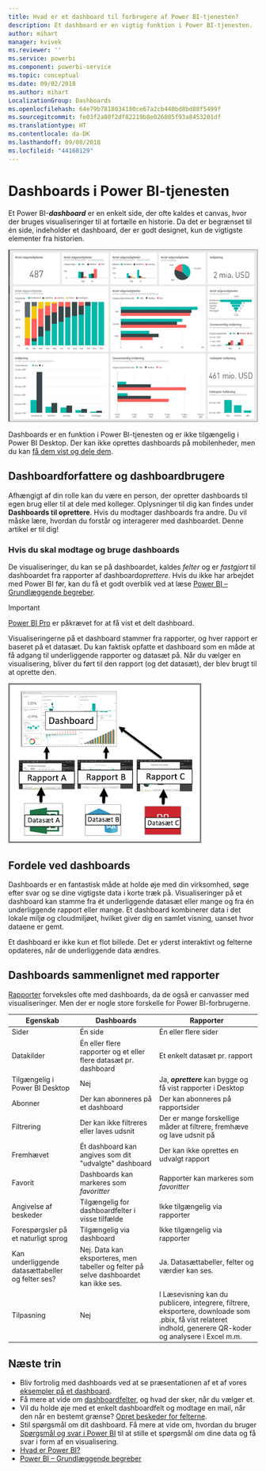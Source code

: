 ```yaml
---
title: Hvad er et dashboard til forbrugere af Power BI-tjenesten?
description: Et dashboard er en vigtig funktion i Power BI-tjenesten.
author: mihart
manager: kvivek
ms.reviewer: ''
ms.service: powerbi
ms.component: powerbi-service
ms.topic: conceptual
ms.date: 09/02/2018
ms.author: mihart
LocalizationGroup: Dashboards
ms.openlocfilehash: 64e79b7818034180ce67a2cb440bd8bd88f5499f
ms.sourcegitcommit: fe03f2a80f2df82219b8e026085f93a8453201df
ms.translationtype: HT
ms.contentlocale: da-DK
ms.lasthandoff: 09/08/2018
ms.locfileid: "44168129"
---
```

# <a name="dashboards-in-power-bi-service"></a>Dashboards i Power BI-tjenesten

Et Power BI-***dashboard*** er en enkelt side, der ofte kaldes et canvas, hvor der bruges visualiseringer til at fortælle en historie. Da det er begrænset til én side, indeholder et dashboard, der er godt designet, kun de vigtigste elementer fra historien.

![dashboard](media/service-dashboards/power-bi-dashboard2.png)

Dashboards er en funktion i Power BI-tjenesten og er ikke tilgængelig i Power BI Desktop. Der kan ikke oprettes dashboards på mobilenheder, men du kan [få dem vist og dele dem](mobile-apps-view-dashboard.md).

## <a name="dashboard-creators-and-dashboard-consumers"></a>Dashboardforfattere og dashboardbrugere
Afhængigt af din rolle kan du være en person, der opretter dashboards til egen brug eller til at dele med kolleger. Oplysninger til dig kan findes under **Dashboards til oprettere**. Hvis du modtager dashboards fra andre. Du vil måske lære, hvordan du forstår og interagerer med dashboardet. Denne artikel er til dig!


### <a name="if-you-will-be-receiving-and-consuming-dashboards"></a>Hvis du skal modtage og bruge dashboards

De visualiseringer, du kan se på dashboardet, kaldes *felter* og er *fastgjort* til dashboardet fra rapporter af dashboard*oprettere*. Hvis du ikke har arbejdet med Power BI før, kan du få et godt overblik ved at læse [Power BI – Grundlæggende begreber](service-basic-concepts.md).

> [!IMPORTANT]
> [Power BI Pro](service-free-vs-pro.md) er påkrævet for at få vist et delt dashboard.

Visualiseringerne på et dashboard stammer fra rapporter, og hver rapport er baseret på et datasæt. Du kan faktisk opfatte et dashboard som en måde at få adgang til underliggende rapporter og datasæt på. Når du vælger en visualisering, bliver du ført til den rapport (og det datasæt), der blev brugt til at oprette den.

![diagram, der viser relationer mellem dashboards, rapporter, datasæt](media/service-dashboards/power-bi-diagram.png)



## <a name="advantages-of-dashboards"></a>Fordele ved dashboards
Dashboards er en fantastisk måde at holde øje med din virksomhed, søge efter svar og se dine vigtigste data i korte træk på. Visualiseringer på et dashboard kan stamme fra ét underliggende datasæt eller mange og fra én underliggende rapport eller mange. Et dashboard kombinerer data i det lokale miljø og cloudmiljøet, hvilket giver dig en samlet visning, uanset hvor dataene er gemt.

Et dashboard er ikke kun et flot billede. Det er yderst interaktivt og felterne opdateres, når de underliggende data ændres.

## <a name="dashboards-versus-reports"></a>Dashboards sammenlignet med rapporter
[Rapporter](service-reports.md) forveksles ofte med dashboards, da de også er canvasser med visualiseringer. Men der er nogle store forskelle for Power BI-forbrugerne.

| **Egenskab** | **Dashboards** | **Rapporter** |
| --- | --- | --- |
| Sider |Én side |Én eller flere sider |
| Datakilder |Én eller flere rapporter og et eller flere datasæt pr. dashboard |Et enkelt datasæt pr. rapport |
| Tilgængelig i Power BI Desktop |Nej |Ja, ***oprettere*** kan bygge og få vist rapporter i Desktop |
| Abonner |Der kan abonneres på et dashboard |Der kan abonneres på rapportsider |
| Filtrering |Der kan ikke filtreres eller laves udsnit |Der er mange forskellige måder at filtrere, fremhæve og lave udsnit på |
| Fremhævet |Ét dashboard kan angives som dit "udvalgte" dashboard |Der kan ikke oprettes en udvalgt rapport |
| Favorit | Dashboards kan markeres som *favoritter* | Rapporter kan markeres som *favoritter*
| Angivelse af beskeder |Tilgængelig for dashboardfelter i visse tilfælde |Ikke tilgængelig via rapporter |
| Forespørgsler på et naturligt sprog |Tilgængelig via dashboard |Ikke tilgængelig via rapporter |
| Kan underliggende datasættabeller og felter ses? |Nej. Data kan eksporteres, men tabeller og felter på selve dashboardet kan ikke ses. |Ja. Datasættabeller, felter og værdier kan ses. |
| Tilpasning |Nej |I Læsevisning kan du publicere, integrere, filtrere, eksportere, downloade som .pbix, få vist relateret indhold, generere QR-koder og analysere i Excel m.m.  |

## <a name="next-steps"></a>Næste trin
* Bliv fortrolig med dashboards ved at se præsentationen af et af vores [eksempler på et dashboard](sample-tutorial-connect-to-the-samples.md).
* Få mere at vide om [dashboardfelter](service-dashboard-tiles.md), og hvad der sker, når du vælger et.
* Vil du holde øje med et enkelt dashboardfelt og modtage en mail, når den når en bestemt grænse? [Opret beskeder for felterne](service-set-data-alerts.md).
* Stil spørgsmål om dit dashboard. Få mere at vide om, hvordan du bruger [Spørgsmål og svar i Power BI](power-bi-tutorial-q-and-a.md) til at stille et spørgsmål om dine data og få svar i form af en visualisering.
* [Hvad er Power BI?](power-bi-overview.md)  
* [Power BI – Grundlæggende begreber](service-basic-concepts.md)  

